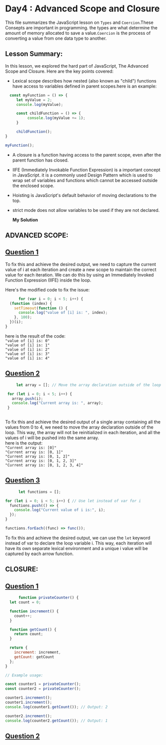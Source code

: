
# Day4 : Advanced Scope and Closure
This file summarizes the JavaScript lesson on `Types` and `Coercion`.These Consepts are important in programming. the types are what determine the amount of memory allocated to save a value.`Coercion` is the process of converting a value from one data type to another. 

## Lesson Summary:
In this lesson, we explored the hard part of JavaScript, The Advanced Scope and Closure. Here are the key points covered:

* Lexical scope describes how nested (also known as "child") functions have access to variables defined in parent scopes.here is an example:
```jsx
  const myFunction = () => {
     let myValue = 2;
     console.log(myValue);

     const childFunction = () => {
          console.log(myValue += 1);
     }

     childFunction();
}

myFunction();
```
* A closure is a function having access to the parent scope, even after the parent function has closed.
* IIFE (Immediately Invokable Function Expression) is a important concept in JavaScript. it is a commonly used Design Pattern which is used to wrap set of variables and functions which cannot be accessed outside the enclosed scope.
* Hoisting is JavaScript's default behavior of moving declarations to the top.
* strict mode does not allow variables to be used if they are not declared.
  

  **My Solution**   
## ADVANCED SCOPE:
## [Question 1](https://github.com/orjwan-alrajaby/gsg-expressjs-backend-training-2023/blob/main/learning-sprint-1/week3-day4-tasks/tasks.md)

To fix this and achieve the desired output, we need to capture the current value of i at each iteration and create a new scope to maintain the correct value for each iteration. We can do this by using an Immediately Invoked Function Expression (IIFE) inside the loop.

Here's the modified code to fix the issue:
```jsx
      for (var i = 0; i < 5; i++) {
  (function (index) {
    setTimeout(function () {
      console.log("value of [i] is: ", index);
    }, 100);
  })(i);
}

```
here is the result of the code:   
`"value of [i] is: 0"`  
`"value of [i] is: 1"`  
`"value of [i] is: 2"`  
`"value of [i] is: 3"`  
`"value of [i] is: 4"`  

## [Question 2](https://github.com/orjwan-alrajaby/gsg-expressjs-backend-training-2023/blob/main/learning-sprint-1/week3-day4-tasks/tasks.md)

```jsx
     let array = []; // Move the array declaration outside of the loop

 for (let i = 0; i < 5; i++) {
   array.push(i);
   console.log("Current array is: ", array);
 }
 
```
To fix this and achieve the desired output of a single array containing all the values from 0 to 4, we need to move the array declaration outside of the loop. This way, the array will not be reinitialized in each iteration, and all the values of i will be pushed into the same array.  
here is the output:  
`"Current array is: [0]"`  
`"Current array is: [0, 1]"`  
`"Current array is: [0, 1, 2]"`  
`"Current array is: [0, 1, 2, 3]"`  
`"Current array is: [0, 1, 2, 3, 4]"`  

## [Question 3](https://github.com/orjwan-alrajaby/gsg-expressjs-backend-training-2023/blob/main/learning-sprint-1/week3-day4-tasks/tasks.md)

```jsx
      let functions = [];

for (let i = 0; i < 5; i++) { // Use let instead of var for i
  functions.push(() => {
    console.log("Current value of i is:", i);
  });
}

functions.forEach((func) => func());

```
To fix this and achieve the desired output, we can use the `let` keyword instead of var to declare the loop variable i. This way, each iteration will have its own separate lexical environment and a unique i value will be captured by each arrow function.


## CLOSURE:
## [Question 1](https://github.com/orjwan-alrajaby/gsg-expressjs-backend-training-2023/blob/main/learning-sprint-1/week3-day4-tasks/tasks.md)

```jsx
      function privateCounter() {
  let count = 0;

  function increment() {
    count++;
  }

  function getCount() {
    return count;
  }

  return {
    increment: increment,
    getCount: getCount
  };
}

// Example usage:

const counter1 = privateCounter();
const counter2 = privateCounter();

counter1.increment();
counter1.increment();
console.log(counter1.getCount()); // Output: 2

counter2.increment();
console.log(counter2.getCount()); // Output: 1

```
## [Question 2](https://github.com/orjwan-alrajaby/gsg-expressjs-backend-training-2023/blob/main/learning-sprint-1/week3-day4-tasks/tasks.md)

```jsx
      
```
